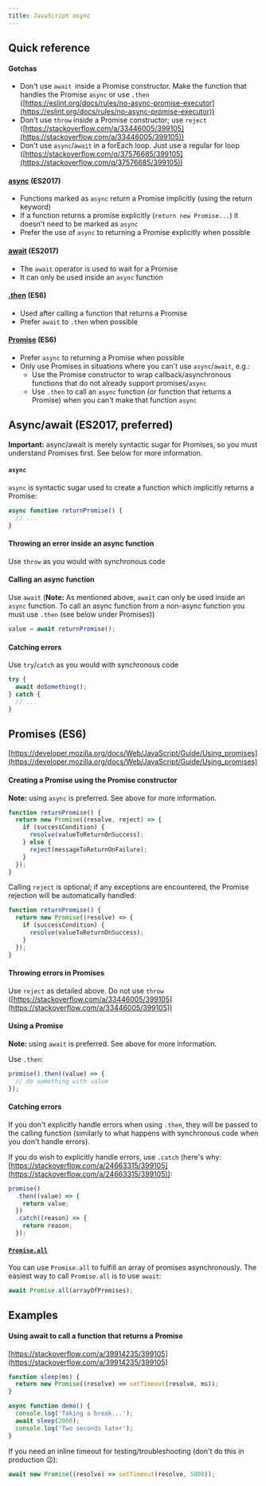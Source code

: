 ```yaml
---
title: JavaScript async
---
```


## Quick reference

#### Gotchas

- Don't use `await `inside a Promise constructor. Make the function that handles the Promise `async` or use `.then`
  ([https://eslint.org/docs/rules/no-async-promise-executor](https://eslint.org/docs/rules/no-async-promise-executor))
- Don't use `throw` inside a Promise constructor; use `reject`
  ([https://stackoverflow.com/a/33446005/399105](https://stackoverflow.com/a/33446005/399105))
- Don't use `async`/`await` in a forEach loop. Just use a regular for loop
  ([https://stackoverflow.com/q/37576685/399105](https://stackoverflow.com/q/37576685/399105))

#### [async](https://developer.mozilla.org/docs/Web/JavaScript/Reference/Statements/async_function) (ES2017)

- Functions marked as `async` return a Promise implicitly (using the return keyword)
- If a function returns a promise explicitly (`return new Promise...`) it doesn't need to be marked as `async`
- Prefer the use of `async` to returning a Promise explicitly when possible

#### [await](https://developer.mozilla.org/en-US/docs/Web/JavaScript/Reference/Operators/await) (ES2017)

- The `await` operator is used to wait for a Promise
- It can only be used inside an `async` function

#### [.then](https://developer.mozilla.org/docs/Web/JavaScript/Reference/Global_Objects/Promise/then) (ES6)

- Used after calling a function that returns a Promise
- Prefer `await` to `.then` when possible

#### [Promise](https://developer.mozilla.org/docs/Web/JavaScript/Reference/Global_Objects/Promise) (ES6)

- Prefer `async` to returning a Promise when possible
- Only use Promises in situations where you can't use `async`/`await`, e.g.:
  - Use the Promise constructor to wrap callback/asynchronous functions that do not already support promises/`async`
  - Use `.then` to call an `async` function (or function that returns a Promise) when you can't make that function
    `async`

## Async/await (ES2017, preferred)

**Important:** async/await is merely syntactic sugar for Promises, so you must understand Promises first. See below for
more information.

#### `async`

`async` is syntactic sugar used to create a function which implicitly returns a Promise:

```javascript
async function returnPromise() {
  // ...
}
```

#### Throwing an error inside an async function

Use `throw` as you would with synchronous code

#### Calling an async function

Use `await` (**Note:** As mentioned above, `await` can only be used inside an `async` function. To call an async function from a
non-async function you must use `.then` (see below under Promises))

```javascript
value = await returnPromise();
```

#### Catching errors

Use `try`/`catch` as you would with synchronous code

```javascript
try {
  await doSomething();
} catch {
  // ...
}
```

## Promises (ES6)

[https://developer.mozilla.org/docs/Web/JavaScript/Guide/Using_promises](https://developer.mozilla.org/docs/Web/JavaScript/Guide/Using_promises)

#### Creating a Promise using the Promise constructor

**Note:** using `async` is preferred. See above for more information.

```javascript
function returnPromise() {
  return new Promise((resolve, reject) => {
    if (successCondition) {
      resolve(valueToReturnOnSuccess);
    } else {
      reject(messageToReturnOnFailure);
    }
  });
}
```

Calling `reject` is optional; if any exceptions are encountered, the Promise rejection will be automatically handled:

```javascript
function returnPromise() {
  return new Promise((resolve) => {
    if (successCondition) {
      resolve(valueToReturnOnSuccess);
    }
  });
}
```

#### Throwing errors in Promises

Use `reject` as detailed above. Do not use `throw` ([https://stackoverflow.com/a/33446005/399105](https://stackoverflow.com/a/33446005/399105))

#### Using a Promise

**Note:** using `await` is preferred. See above for more information.

Use `.then`:

```javascript
promise().then((value) => {
  // do something with value
});
```

#### Catching errors

If you don't explicitly handle errors when using `.then`, they will be passed to the calling function (similarly to
what happens with synchronous code when you don't handle errors).

If you do wish to explicitly handle errors, use `.catch` (here's why:
[https://stackoverflow.com/a/24663315/399105](https://stackoverflow.com/a/24663315/399105)):

```javascript
promise()
  .then((value) => {
    return value;
  })
  .catch((reason) => {
    return reason;
  });
```

#### [`Promise.all`](https://developer.mozilla.org/docs/Web/JavaScript/Reference/Global_Objects/Promise/all)

You can use `Promise.all` to fulfill an array of promises asynchronously. The easiest way to call `Promise.all` is to
use `await`:

```javascript
await Promise.all(arrayOfPromises);
```

## Examples

#### Using await to call a function that returns a Promise

[https://stackoverflow.com/a/39914235/399105](https://stackoverflow.com/a/39914235/399105)

```javascript
function sleep(ms) {
  return new Promise((resolve) => setTimeout(resolve, ms));
}

async function demo() {
  console.log('Taking a break...');
  await sleep(2000);
  console.log('Two seconds later');
}
```

If you need an inline timeout for testing/troubleshooting (don't do this in production 😉):

```javascript
await new Promise((resolve) => setTimeout(resolve, 5000));
```
